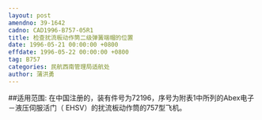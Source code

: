```yaml
---
layout: post
amendno: 39-1642
cadno: CAD1996-B757-05R1
title: 检查扰流板动作筒二级弹簧端帽的位置
date: 1996-05-21 00:00:00 +0800
effdate: 1996-05-22 00:00:00 +0800
tag: B757
categories: 民航西南管理局适航处
author: 蒲洪勇
---
```


##适用范围:
在中国注册的，装有件号为72196，序号为附表1中所列的Abex电子－液压伺服活门（ EHSV）的扰流板动作筒的757型飞机。

